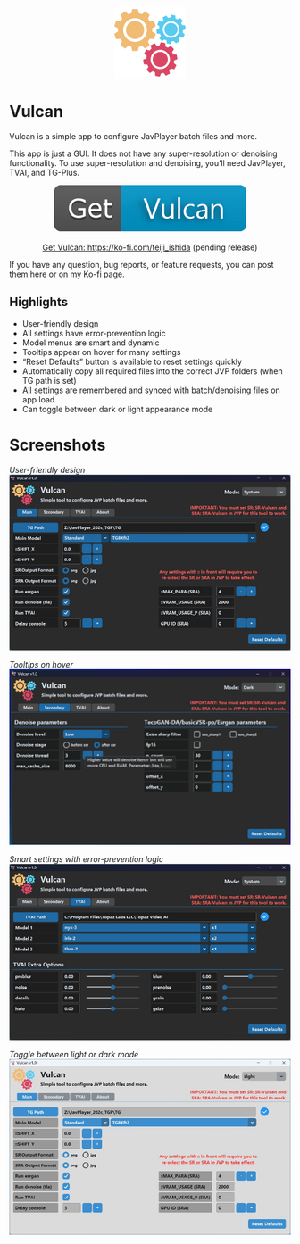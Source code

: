 <p align="center">
  <img width="128" height="128" src="https://github.com/teijiIshida/Vulcan/blob/main/logo.png?raw=true">
</p>

# Vulcan

Vulcan is a simple app to configure JavPlayer batch files and more. 

This app is just a GUI. It does not have any super-resolution or denoising functionality. To use super-resolution and denoising, you’ll need JavPlayer, TVAI, and TG-Plus. 

<div align="center">
  <a href="https://ko-fi.com/teiji_ishida">
    <img src="https://github.com/teijiIshida/Vulcan/blob/main/get_button.png?raw=true" alt="Get Vulcan" />
    <br><br>
    Get Vulcan: <a href="https://ko-fi.com/teiji_ishida">https://ko-fi.com/teiji_ishida</a> (pending release)
  </a>
</div>

If you have any question, bug reports, or feature requests, you can post them here or on my Ko-fi page.

## Highlights

* User-friendly design
* All settings have error-prevention logic
* Model menus are smart and dynamic
* Tooltips appear on hover for many settings 
* “Reset Defaults” button is available to reset settings quickly
* Automatically copy all required files into the correct JVP folders (when TG path is set)
* All settings are remembered and synced with batch/denoising files on app load
* Can toggle between dark or light appearance mode 


# Screenshots
*User-friendly design*
![User-friendly design](https://github.com/teijiIshida/Vulcan/blob/main/1.jpg?raw=true)

*Tooltips on hover*
![Tooltips on hover](https://github.com/teijiIshida/Vulcan/blob/main/2.jpg?raw=true)

*Smart settings with error-prevention logic*
![Smart settings with error-prevention logic](https://github.com/teijiIshida/Vulcan/blob/main/3.jpg?raw=true)

*Toggle between light or dark mode*
![Toggle between light or dark mode](https://github.com/teijiIshida/Vulcan/blob/main/4.jpg?raw=true)


